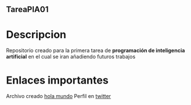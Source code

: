 ## TareaPIA01

# Descripcion

Repositorio creado para la primera tarea de **programación de inteligencia artificial** en el cual se iran añadiendo futuros trabajos


# Enlaces importantes

Archivo creado [hola mundo](hola_mundo.py)
Perfil en [twitter](https://twitter.com/ia_jdev)
